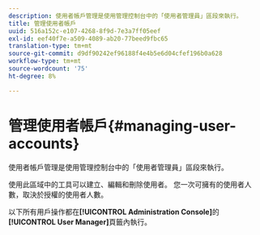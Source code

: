 ```yaml
---
description: 使用者帳戶管理是使用管理控制台中的「使用者管理員」區段來執行。
title: 管理使用者帳戶
uuid: 516a152c-e107-4268-8f9d-7e3a7ff05eef
exl-id: eef40f7e-a509-4089-ab20-77beed9fbc65
translation-type: tm+mt
source-git-commit: d9df90242ef96188f4e4b5e6d04cfef196b0a628
workflow-type: tm+mt
source-wordcount: '75'
ht-degree: 8%

---
```


# 管理使用者帳戶{#managing-user-accounts}

使用者帳戶管理是使用管理控制台中的「使用者管理員」區段來執行。

使用此區域中的工具可以建立、編輯和刪除使用者。 您一次可擁有的使用者人數，取決於授權的使用者人數。

以下所有用戶操作都在&#x200B;**[!UICONTROL Administration Console]**&#x200B;的&#x200B;**[!UICONTROL User Manager]**&#x200B;頁籤內執行。
